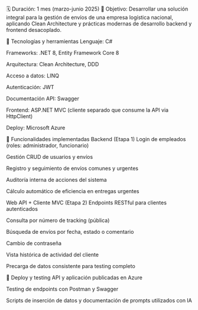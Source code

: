 🗓️ Duración: 1 mes (marzo-junio 2025)
🎯 Objetivo: Desarrollar una solución integral para la gestión de envíos de una empresa logística nacional, aplicando Clean Architecture y prácticas modernas de desarrollo backend y frontend desacoplado.

🧰 Tecnologías y herramientas
Lenguaje: C#

Frameworks: .NET 8, Entity Framework Core 8

Arquitectura: Clean Architecture, DDD

Acceso a datos: LINQ

Autenticación: JWT

Documentación API: Swagger

Frontend: ASP.NET MVC (cliente separado que consume la API via HttpClient)

Deploy: Microsoft Azure

🔑 Funcionalidades implementadas
Backend (Etapa 1)
Login de empleados (roles: administrador, funcionario)

Gestión CRUD de usuarios y envíos

Registro y seguimiento de envíos comunes y urgentes

Auditoría interna de acciones del sistema

Cálculo automático de eficiencia en entregas urgentes

Web API + Cliente MVC (Etapa 2)
Endpoints RESTful para clientes autenticados

Consulta por número de tracking (pública)

Búsqueda de envíos por fecha, estado o comentario

Cambio de contraseña

Vista histórica de actividad del cliente

Precarga de datos consistente para testing completo

🚀 Deploy y testing
API y aplicación publicadas en Azure

Testing de endpoints con Postman y Swagger

Scripts de inserción de datos y documentación de prompts utilizados con IA
